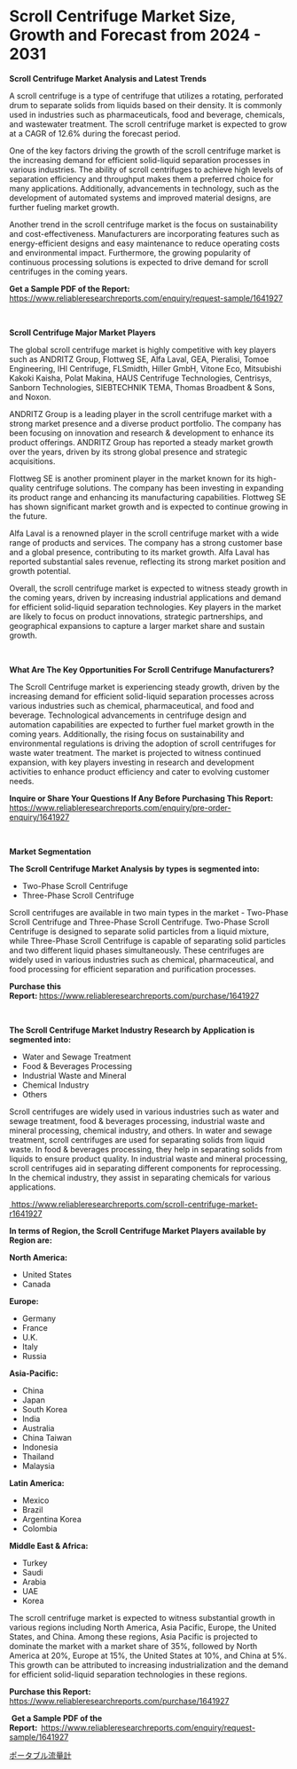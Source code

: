 <p><h1>Scroll Centrifuge Market Size, Growth and Forecast from 2024 - 2031</h1></p><p><strong>Scroll Centrifuge Market Analysis and Latest Trends</strong></p>
<p><p>A scroll centrifuge is a type of centrifuge that utilizes a rotating, perforated drum to separate solids from liquids based on their density. It is commonly used in industries such as pharmaceuticals, food and beverage, chemicals, and wastewater treatment. The scroll centrifuge market is expected to grow at a CAGR of 12.6% during the forecast period.</p><p>One of the key factors driving the growth of the scroll centrifuge market is the increasing demand for efficient solid-liquid separation processes in various industries. The ability of scroll centrifuges to achieve high levels of separation efficiency and throughput makes them a preferred choice for many applications. Additionally, advancements in technology, such as the development of automated systems and improved material designs, are further fueling market growth.</p><p>Another trend in the scroll centrifuge market is the focus on sustainability and cost-effectiveness. Manufacturers are incorporating features such as energy-efficient designs and easy maintenance to reduce operating costs and environmental impact. Furthermore, the growing popularity of continuous processing solutions is expected to drive demand for scroll centrifuges in the coming years.</p></p>
<p><strong>Get a Sample PDF of the Report:&nbsp;</strong> <a href="https://www.reliableresearchreports.com/enquiry/request-sample/1641927">https://www.reliableresearchreports.com/enquiry/request-sample/1641927</a></p>
<p>&nbsp;</p>
<p><strong>Scroll Centrifuge Major Market Players</strong></p>
<p><p>The global scroll centrifuge market is highly competitive with key players such as ANDRITZ Group, Flottweg SE, Alfa Laval, GEA, Pieralisi, Tomoe Engineering, IHI Centrifuge, FLSmidth, Hiller GmbH, Vitone Eco, Mitsubishi Kakoki Kaisha, Polat Makina, HAUS Centrifuge Technologies, Centrisys, Sanborn Technologies, SIEBTECHNIK TEMA, Thomas Broadbent & Sons, and Noxon.</p><p>ANDRITZ Group is a leading player in the scroll centrifuge market with a strong market presence and a diverse product portfolio. The company has been focusing on innovation and research & development to enhance its product offerings. ANDRITZ Group has reported a steady market growth over the years, driven by its strong global presence and strategic acquisitions.</p><p>Flottweg SE is another prominent player in the market known for its high-quality centrifuge solutions. The company has been investing in expanding its product range and enhancing its manufacturing capabilities. Flottweg SE has shown significant market growth and is expected to continue growing in the future.</p><p>Alfa Laval is a renowned player in the scroll centrifuge market with a wide range of products and services. The company has a strong customer base and a global presence, contributing to its market growth. Alfa Laval has reported substantial sales revenue, reflecting its strong market position and growth potential.</p><p>Overall, the scroll centrifuge market is expected to witness steady growth in the coming years, driven by increasing industrial applications and demand for efficient solid-liquid separation technologies. Key players in the market are likely to focus on product innovations, strategic partnerships, and geographical expansions to capture a larger market share and sustain growth.</p></p>
<p>&nbsp;</p>
<p><strong>What Are The Key Opportunities For Scroll Centrifuge Manufacturers?</strong></p>
<p><p>The Scroll Centrifuge market is experiencing steady growth, driven by the increasing demand for efficient solid-liquid separation processes across various industries such as chemical, pharmaceutical, and food and beverage. Technological advancements in centrifuge design and automation capabilities are expected to further fuel market growth in the coming years. Additionally, the rising focus on sustainability and environmental regulations is driving the adoption of scroll centrifuges for waste water treatment. The market is projected to witness continued expansion, with key players investing in research and development activities to enhance product efficiency and cater to evolving customer needs.</p></p>
<p><strong>Inquire or Share Your Questions If Any Before Purchasing This Report:</strong> <a href="https://www.reliableresearchreports.com/enquiry/pre-order-enquiry/1641927">https://www.reliableresearchreports.com/enquiry/pre-order-enquiry/1641927</a></p>
<p>&nbsp;</p>
<p><strong>Market Segmentation</strong></p>
<p><strong>The Scroll Centrifuge Market Analysis by types is segmented into:</strong></p>
<p><ul><li>Two-Phase Scroll Centrifuge</li><li>Three-Phase Scroll Centrifuge</li></ul></p>
<p><p>Scroll centrifuges are available in two main types in the market - Two-Phase Scroll Centrifuge and Three-Phase Scroll Centrifuge. Two-Phase Scroll Centrifuge is designed to separate solid particles from a liquid mixture, while Three-Phase Scroll Centrifuge is capable of separating solid particles and two different liquid phases simultaneously. These centrifuges are widely used in various industries such as chemical, pharmaceutical, and food processing for efficient separation and purification processes.</p></p>
<p><strong>Purchase this Report:&nbsp;</strong><a href="https://www.reliableresearchreports.com/purchase/1641927">https://www.reliableresearchreports.com/purchase/1641927</a></p>
<p>&nbsp;</p>
<p><strong>The Scroll Centrifuge Market Industry Research by Application is segmented into:</strong></p>
<p><ul><li>Water and Sewage Treatment</li><li>Food & Beverages Processing</li><li>Industrial Waste and Mineral</li><li>Chemical Industry</li><li>Others</li></ul></p>
<p><p>Scroll centrifuges are widely used in various industries such as water and sewage treatment, food & beverages processing, industrial waste and mineral processing, chemical industry, and others. In water and sewage treatment, scroll centrifuges are used for separating solids from liquid waste. In food & beverages processing, they help in separating solids from liquids to ensure product quality. In industrial waste and mineral processing, scroll centrifuges aid in separating different components for reprocessing. In the chemical industry, they assist in separating chemicals for various applications.</p></p>
<p><a href="https://www.reliableresearchreports.com/scroll-centrifuge-market-r1641927">&nbsp;https://www.reliableresearchreports.com/scroll-centrifuge-market-r1641927</a></p>
<p><strong>In terms of Region, the Scroll Centrifuge Market Players available by Region are:</strong></p>
<p>
    <p> <strong> North America: </strong>
        <ul>
            <li>United States</li>
            <li>Canada</li>
        </ul>
        </p> 
    <p> <strong> Europe: </strong>
        <ul>
            <li>Germany</li>
            <li>France</li>
            <li>U.K.</li>
            <li>Italy</li>
            <li>Russia</li>
        </ul>
        </p> 
    <p> <strong> Asia-Pacific: </strong>
        <ul>
            <li>China</li>
            <li>Japan</li>
            <li>South Korea</li>
            <li>India</li>
            <li>Australia</li>
            <li>China Taiwan</li>
            <li>Indonesia</li>
            <li>Thailand</li>
            <li>Malaysia</li>
        </ul>
        </p> 
    <p> <strong> Latin America: </strong>
        <ul>
            <li>Mexico</li>
            <li>Brazil</li>
            <li>Argentina Korea</li>
            <li>Colombia</li>
        </ul>
        </p> 
    <p> <strong> Middle East & Africa: </strong>
        <ul>
            <li>Turkey</li>
            <li>Saudi</li>
            <li>Arabia</li>
            <li>UAE</li>
            <li>Korea</li>
        </ul>
    </p>
    </p>
<p><p>The scroll centrifuge market is expected to witness substantial growth in various regions including North America, Asia Pacific, Europe, the United States, and China. Among these regions, Asia Pacific is projected to dominate the market with a market share of 35%, followed by North America at 20%, Europe at 15%, the United States at 10%, and China at 5%. This growth can be attributed to increasing industrialization and the demand for efficient solid-liquid separation technologies in these regions.</p></p>
<p><strong>Purchase this Report: </strong><a href="https://www.reliableresearchreports.com/purchase/1641927">https://www.reliableresearchreports.com/purchase/1641927</a></p>
<p>&nbsp;<strong>Get a Sample PDF of the Report:&nbsp;&nbsp;</strong><a href="https://www.reliableresearchreports.com/enquiry/request-sample/1641927">https://www.reliableresearchreports.com/enquiry/request-sample/1641927</a></p>
<p><strong></strong></p>
<p><p><a href="https://github.com/one-cool-chick/Market-Research-Report-List-1/blob/main/975209337210.md">ポータブル流量計</a></p></p>